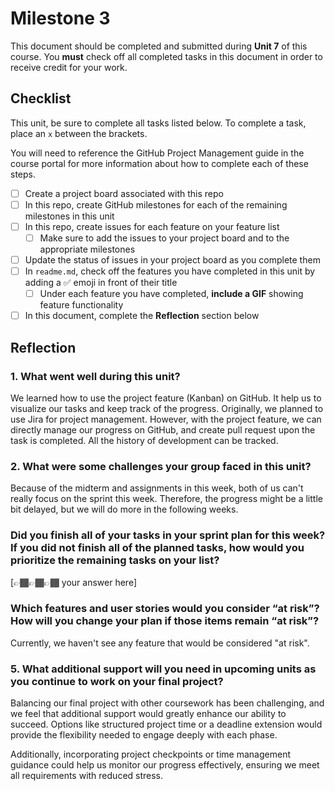 # Milestone 3

This document should be completed and submitted during **Unit 7** of this course. You **must** check off all completed tasks in this document in order to receive credit for your work.

## Checklist

This unit, be sure to complete all tasks listed below. To complete a task, place an `x` between the brackets.

You will need to reference the GitHub Project Management guide in the course portal for more information about how to complete each of these steps.

- [ ] Create a project board associated with this repo
- [ ] In this repo, create GitHub milestones for each of the remaining milestones in this unit
- [ ] In this repo, create issues for each feature on your feature list
  - [ ] Make sure to add the issues to your project board and to the appropriate milestones
- [ ] Update the status of issues in your project board as you complete them
- [ ] In `readme.md`, check off the features you have completed in this unit by adding a ✅ emoji in front of their title
  - [ ] Under each feature you have completed, **include a GIF** showing feature functionality
- [ ] In this document, complete the **Reflection** section below

## Reflection

### 1. What went well during this unit?

We learned how to use the project feature (Kanban) on GitHub. It help us to visualize our tasks and keep track of the progress. Originally, we planned to use Jira for project management. However, with the project feature, we can directly manage our progress on GitHub, and create pull request upon the task is completed. All the history of development can be tracked.

### 2. What were some challenges your group faced in this unit?

Because of the midterm and assignments in this week, both of us can't really focus on the sprint this week. Therefore, the progress might be a little bit delayed, but we will do more in the following weeks.

### Did you finish all of your tasks in your sprint plan for this week? If you did not finish all of the planned tasks, how would you prioritize the remaining tasks on your list?

[👉🏾👉🏾👉🏾 your answer here]

### Which features and user stories would you consider “at risk”? How will you change your plan if those items remain “at risk”?

Currently, we haven't see any feature that would be considered "at risk".

### 5. What additional support will you need in upcoming units as you continue to work on your final project?

Balancing our final project with other coursework has been challenging, and we feel that additional support would greatly enhance our ability to succeed. Options like structured project time or a deadline extension would provide the flexibility needed to engage deeply with each phase.

Additionally, incorporating project checkpoints or time management guidance could help us monitor our progress effectively, ensuring we meet all requirements with reduced stress.
